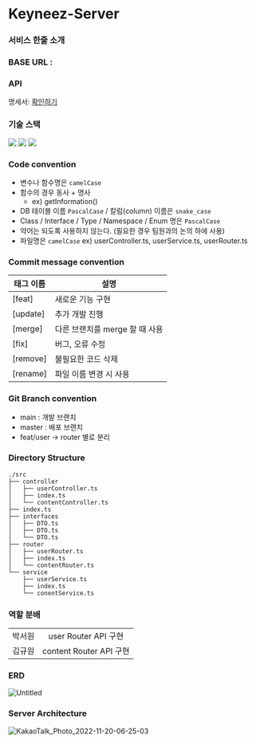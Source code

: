 # Keyneez-Server

### 서비스 한줄 소개

### BASE URL : 

### API
명세서: <a href="https://tourmaline-hare-a67.notion.site/13adb25a5eee4d28b7d5affae6ce0e08?v=0ec906cdd52d497d861f469c25bd706a">확인하기</a>

### 기술 스택

<img src="https://img.shields.io/badge/typescript-3178C6?style=for-the-badge&logo=typescript&logoColor=white">
<img src="https://img.shields.io/badge/node.js-339933?style=for-the-badge&logo=node.js&logoColor=white">
 <img src="https://img.shields.io/badge/postgresql-4169E1?style=for-the-badge&logo=postgresql&logoColor=white">

### Code convention

- 변수나 함수명은 `camelCase`
- 함수의 경우 동사 + 명사
    - ex) getInformation()
- DB 테이블 이름 `PascalCase` / 칼럼(column) 이름은 `snake_case`
- Class / Interface / Type / Namespace / Enum 명은 `PascalCase`
- 약어는 되도록 사용하지 않는다. (필요한 경우 팀원과의 논의 하에 사용)
- 파일명은 `camelCase` ex) userController.ts, userService.ts, userRouter.ts

### Commit message convention

| 태그 이름  | 설명                                                                 |
| ---------- | -------------------------------------------------------------------- |
| [feat]     | 새로운 기능 구현                                                     |
| [update]     | 추가 개발 진행                                     |
| [merge]    | 다른 브랜치를 merge 할 때 사용                                       |
| [fix]      | 버그, 오류 수정                                                      |
| [remove]      | 불필요한 코드 삭제                                                   |
| [rename]   | 파일 이름 변경 시 사용                                               |

### Git Branch convention

- main : 개발 브랜치
- master : 배포 브랜치
- feat/user → router 별로 분리

### Directory Structure

```
./src
├── controller
│   ├── userController.ts
│   ├── index.ts
│   └── contentController.ts
├── index.ts
├── interfaces
│   ├── DTO.ts
│   ├── DTO.ts
│   └── DTO.ts
├── router
│   ├── userRouter.ts
│   ├── index.ts
│   └── contentRouter.ts
└── service
    ├── userService.ts
    ├── index.ts
    └── conentService.ts

```

### 역할 분배

<table>
    <tr align="center">
        <td>
           박서원
        </td>
        <td>
           user Router API 구현
        </td>
    </tr>
    <tr align="center">
        <td>
           김규원
        </td>
        <td>
           content Router API 구현
        </td>
    </tr>
</table>

### ERD
![Untitled](https://user-images.githubusercontent.com/80209277/210522592-41b90b73-f434-426f-9bf8-3b078171fff2.png)

### Server Architecture
![KakaoTalk_Photo_2022-11-20-06-25-03](https://user-images.githubusercontent.com/67372977/202872172-fa636121-a6d7-4e79-83fd-40dbe8407b93.png)
